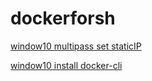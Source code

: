# dockerforsh

[window10 multipass set staticIP](https://user-images.githubusercontent.com/115438438/208831835-0d7b9a7b-e008-45b7-b83f-5547bd9d1544.mp4)

[window10 install docker-cli](https://user-images.githubusercontent.com/115438438/208831860-728f3670-dd0f-4184-8599-55780502f363.mp4)
